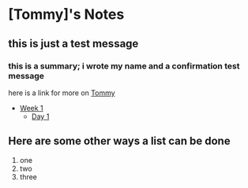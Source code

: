 # [Tommy]'s Notes
## this is just a test message
### this is a summary; i wrote my name and a confirmation test message 
here is a link for more on [Tommy](https://github.com/Xanadude2112)

* [Week 1](/Week_1)
  * [Day 1](/Week_1/Day_1)

## Here are some other ways a list can be done

1. one
2. two
3. three